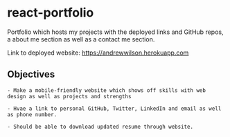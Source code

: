 # react-portfolio
Portfolio which hosts my projects with the deployed links and GitHub repos, a about me section as well as a contact me section.   

Link to deployed website: https://andrewwilson.herokuapp.com

## Objectives 

```
- Make a mobile-friendly website which shows off skills with web design as well as projects and strengths

- Hvae a link to personal GitHub, Twitter, LinkedIn and email as well as phone number.

- Should be able to download updated resume through website.

```
